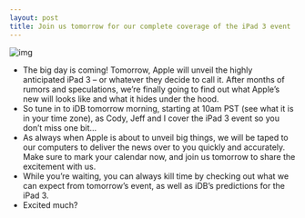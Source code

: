 ```yaml
---
layout: post
title: Join us tomorrow for our complete coverage of the iPad 3 event
---
```

![img](http://media.idownloadblog.com/wp-content/uploads/2012/02/ipad-3-event-invites.jpg)
* The big day is coming! Tomorrow, Apple will unveil the highly anticipated iPad 3 – or whatever they decide to call it. After months of rumors and speculations, we’re finally going to find out what Apple’s new will looks like and what it hides under the hood.
* So tune in to iDB tomorrow morning, starting at 10am PST (see what it is in your time zone), as Cody, Jeff and I cover the iPad 3 event so you don’t miss one bit…
* As always when Apple is about to unveil big things, we will be taped to our computers to deliver the news over to you quickly and accurately. Make sure to mark your calendar now, and join us tomorrow to share the excitement with us.
* While you’re waiting, you can always kill time by checking out what we can expect from tomorrow’s event, as well as iDB’s predictions for the iPad 3.
* Excited much?

